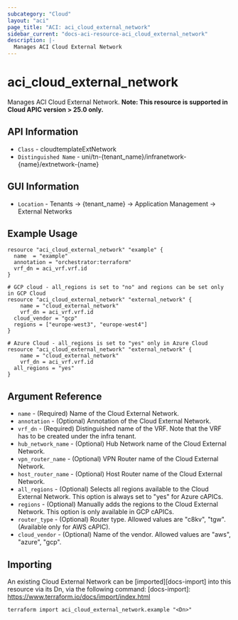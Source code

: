 ```yaml
---
subcategory: "Cloud"
layout: "aci"
page_title: "ACI: aci_cloud_external_network"
sidebar_current: "docs-aci-resource-aci_cloud_external_network"
description: |-
  Manages ACI Cloud External Network
---
```


# aci_cloud_external_network #

Manages ACI Cloud External Network.
<b>Note: This resource is supported in Cloud APIC version > 25.0 only.</b>

## API Information ##

* `Class` - cloudtemplateExtNetwork
* `Distinguished Name` - uni/tn-{tenant_name}/infranetwork-{name}/extnetwork-{name}

## GUI Information ##

* `Location` - Tenants -> {tenant_name} -> Application Management -> External Networks


## Example Usage ##

```hcl
resource "aci_cloud_external_network" "example" {
  name  = "example"
  annotation = "orchestrator:terraform"
  vrf_dn = aci_vrf.vrf.id
}

# GCP cloud - all_regions is set to "no" and regions can be set only in GCP Cloud
resource "aci_cloud_external_network" "external_network" {
	name = "cloud_external_network"
	vrf_dn = aci_vrf.vrf.id
  cloud_vendor = "gcp"
  regions = ["europe-west3", "europe-west4"]
}

# Azure Cloud - all_regions is set to "yes" only in Azure Cloud
resource "aci_cloud_external_network" "external_network" {
	name = "cloud_external_network"
	vrf_dn = aci_vrf.vrf.id
  all_regions = "yes"
}
```

## Argument Reference ##

* `name` - (Required) Name of the Cloud External Network.
* `annotation` - (Optional) Annotation of the Cloud External Network.
* `vrf_dn` - (Required) Distinguished name of the VRF. Note that the VRF has to be created under the infra tenant.
* `hub_network_name` - (Optional) Hub Network name of the Cloud External Network.
* `vpn_router_name` - (Optional) VPN Router name of the Cloud External Network. 
* `host_router_name` - (Optional) Host Router name of the Cloud External Network.
* `all_regions` - (Optional) Selects all regions available to the Cloud External Network. This option is always set to "yes" for Azure cAPICs.
* `regions` - (Optional) Manually adds the regions to the Cloud External Network. This option is only available in GCP cAPICs.
* `router_type` - (Optional) Router type. Allowed values are "c8kv", "tgw". (Available only for AWS cAPIC).
* `cloud_vendor` - (Optional) Name of the vendor. Allowed values are "aws", "azure", "gcp".



## Importing ##

An existing Cloud External Network can be [imported][docs-import] into this resource via its Dn, via the following command:
[docs-import]: https://www.terraform.io/docs/import/index.html


```
terraform import aci_cloud_external_network.example "<Dn>"
```